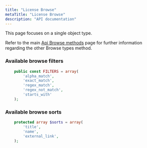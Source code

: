 ```yaml
---
title: "License Browse"
metaTitle: "License Browse"
description: "API documentation"
---
```


This page focuses on a single object type.

Refer to the main [Api Browse methods](https://ampache.org/api/api-browse) page for further information regarding the other Browse types method.

### Available browse filters

```PHP
    public const FILTERS = array(
        'alpha_match',
        'exact_match',
        'regex_match',
        'regex_not_match',
        'starts_with'
    );
```

### Available browse sorts

```PHP
    protected array $sorts = array(
        'title',
        'name',
        'external_link',
    );
```
